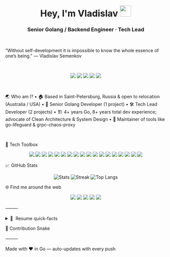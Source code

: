 <!-- README.md for flew1x -->


<h1 align="center">Hey, I'm Vladislav <img src="https://media.giphy.com/media/hvRJCLFzcasrR4ia7z/giphy.gif" width="35"/></h1>
<h3 align="center">Senior Golang / Backend Engineer · Tech Lead</h3>

<br/>

“Without self-development it is impossible to know the whole essence of one’s being.” — Vladislav Semenkov

<br/>

<p align="center">
  <!-- Core -->
  <img src="https://img.shields.io/badge/Linux-FCC624?style=for-the-badge&logo=linux&logoColor=black"/>
  <img src="https://img.shields.io/badge/Go-00ADD8?style=for-the-badge&logo=go&logoColor=white"/>
  <img src="https://img.shields.io/badge/Rust-000000?style=for-the-badge&logo=rust&logoColor=white"/>
  <img src="https://img.shields.io/badge/Flutter-02569B?style=for-the-badge&logo=flutter&logoColor=white"/>
  <img src="https://img.shields.io/badge/Next.js-000000?style=for-the-badge&logo=next.js&logoColor=white"/>
</p>

<br/>

🌏 Who am I?
	•	🏠 Based in Saint-Petersburg, Russia & open to relocation (Australia / USA)
	•	💼 Senior Golang Developer (1 project)
	•	🛠 Tech Lead Developer (2 projects)
	•	🏗 4+ years Go, 8+ years total dev experience; advocate of Clean Architecture & System Design
	•	🔭 Maintainer of tools like go-lifeguard & grpc-chaos-proxy

<br/>

🧰 Tech Toolbox

<p align="center">
  <!-- Databases & Storage -->
  <img src="https://img.shields.io/badge/PostgreSQL-4169E1?style=for-the-badge&logo=postgresql&logoColor=white"/>
  <img src="https://img.shields.io/badge/Redis-DC382D?style=for-the-badge&logo=redis&logoColor=white"/>
  <img src="https://img.shields.io/badge/ClickHouse-F29918?style=for-the-badge&logo=clickhouse&logoColor=white"/>
  <img src="https://img.shields.io/badge/MongoDB-47A248?style=for-the-badge&logo=mongodb&logoColor=white"/>
  <img src="https://img.shields.io/badge/MySQL-4479A1?style=for-the-badge&logo=mysql&logoColor=white"/>
  <img src="https://img.shields.io/badge/Cassandra-1287B1?style=for-the-badge&logo=apachecassandra&logoColor=white"/>
  <img src="https://img.shields.io/badge/Elasticsearch-005571?style=for-the-badge&logo=elasticsearch&logoColor=white"/>
  <!-- Messaging & Streaming -->
  <img src="https://img.shields.io/badge/RabbitMQ-FF6600?style=for-the-badge&logo=rabbitmq&logoColor=white"/>
  <img src="https://img.shields.io/badge/Kafka-231F20?style=for-the-badge&logo=apachekafka&logoColor=white"/>
  <!-- Infrastructure & Observability -->
  <img src="https://img.shields.io/badge/Kubernetes-326CE5?style=for-the-badge&logo=kubernetes&logoColor=white"/>
  <img src="https://img.shields.io/badge/Docker-2496ED?style=for-the-badge&logo=docker&logoColor=white"/>
  <img src="https://img.shields.io/badge/gRPC-00B9F1?style=for-the-badge&logo=grpc&logoColor=white"/>
  <img src="https://img.shields.io/badge/Prometheus-E6522C?style=for-the-badge&logo=prometheus&logoColor=white"/>
  <img src="https://img.shields.io/badge/Grafana-F46800?style=for-the-badge&logo=grafana&logoColor=white"/>
  <img src="https://img.shields.io/badge/Jaeger-FF9933?style=for-the-badge&logo=jaeger&logoColor=white"/>
  <img src="https://img.shields.io/badge/Consul-FF6C37?style=for-the-badge&logo=consul&logoColor=white"/>
  <img src="https://img.shields.io/badge/Nginx-009900?style=for-the-badge&logo=nginx&logoColor=white"/>
  <img src="https://img.shields.io/badge/AWS-232F3E?style=for-the-badge&logo=amazonaws&logoColor=white"/>
</p>

📈 GitHub Stats

<p align="center">
  <img src="https://github-readme-stats.vercel.app/api?username=flew1x&show_icons=true&theme=transparent" alt="Stats"/>
  <img src="https://github-readme-streak-stats.herokuapp.com?user=flew1x&theme=transparent&hide_border=true" alt="Streak"/>
  <img src="https://github-readme-stats.vercel.app/api/top-langs/?username=flew1x&layout=compact&theme=transparent" alt="Top Langs"/>
</p>


🌐 Find me around the web

<p align="center">
  <a href="https://career.habr.com/flew1x"><img src="https://img.shields.io/badge/Habr Career-5C7DFF?style=for-the-badge&logo=habr&logoColor=white"/></a>
  <a href="https://www.linkedin.com/in/vladislav-semenkov-56640435a/"><img src="https://img.shields.io/badge/LinkedIn-0A66C2?style=for-the-badge&logo=linkedin&logoColor=white"/></a>
  <a href="https://habr.com/ru/users/flew1x/publications/articles/"><img src="https://img.shields.io/badge/Habr%20Blog-4C2BCE?style=for-the-badge&logo=hashnode&logoColor=white"/></a>
  <a href="mailto:kruezz@mail.ru"><img src="https://img.shields.io/badge/Email-kruezz@mail.ru-D14836?style=for-the-badge&logo=gmail&logoColor=white"/></a>
  <a href="https://t.me/flew1x"><img src="https://img.shields.io/badge/Telegram-@flew1x-2CA5E0?style=for-the-badge&logo=telegram&logoColor=white"/></a>
</p>



⸻


<details>
  <summary>📜 &nbsp;Resume quick-facts</summary>


	•	Current roles: Senior Golang Dev· Tech Lead
	•	Desired role: Senior / Lead Backend Engineer (Go)
	•	Citizenship: Russian · Relocation: Australia / USA preferred
	•	Languages: Russian (native), English (B2)
	•	Focus areas: High-load micro-services, fintech integrations, Chaos-&-Observability, DX-tooling

</details>


🐍 Contribution Snake


⸻

Made with ❤️ in Go — auto-updates with every push
